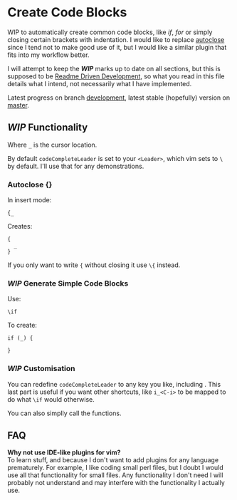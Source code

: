 # Create Code Blocks

WIP to automatically create common code blocks, like *if*, *for* or simply closing certain brackets with indentation. I would like to replace [autoclose](https://github.com/Townk/vim-autoclose) since I tend not to make good use of it, but I would like a similar plugin that fits into my workflow better.

I will attempt to keep the _**WIP**_ marks up to date on all sections, but this is supposed to be [Readme Driven Development](https://tom.preston-werner.com/2010/08/23/readme-driven-development.html), so what you read in this file details what I intend, not necessarily what I have implemented.

Latest progress on branch [development](https://github.com/SonkeWohler/CreateCodeBlocks/development), latest stable (hopefully) version on [master](https://github.com/SonkeWohler/CreateCodeBlocks/master).

## _**WIP**_ Functionality

Where `_` is the cursor location.

By default `codeCompleteLeader` is set to your `<Leader>`, which vim sets to `\` by default. I'll use that for any demonstrations.

### Autoclose {}

In insert mode:

```
{_
```

Creates: 

```
{
  _
}
```

If you only want to write `{` without closing it use `\{` instead.

### _**WIP**_ Generate Simple Code Blocks

Use:

```
\if
```

To create:

```
if (_) {

}
```

### _**WIP**_ Customisation

You can redefine `codeCompleteLeader` to any key you like, including <F24>. This last part is useful if you want other shortcuts, like `i_<C-i>` to be mapped to do what `\if` would otherwise.

You can also simplly call the functions.

## FAQ

**Why not use IDE-like plugins for vim?**  
To learn stuff, and because I don't want to add plugins for any language prematurely. For example, I like coding small perl files, but I doubt I would use all that functionality for small files. Any functionality I don't need I will probably not understand and may interfere with the functionality I actually use.

